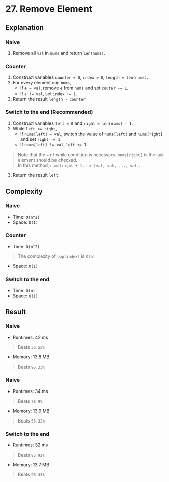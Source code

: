 # 27. Remove Element
## Explanation
### Naive
1. Remove all `val` in `nums` and return `len(nums)`.
### Counter
1. Construct variables `counter = 0`, `index = 0`, `length = len(nums)`.
2. For every element `e` in `nums`,
    - If `e = val`, remove `e` from `nums` and set `couter += 1`.
    - If `e != val`, set `index += 1`.
3. Return the result `length - counter`
### Switch to the end (Recommended)
1. Construct variables `left = 0` and `right = len(nums) - 1`.
2. While `left <= right`,
    - If `nums[left] = val`, switch the value of `nums[left]` and `nums[right]` and set `right -= 1`.
    - If `nums[left] != val`, `left += 1`.
> Note that the `=` of while condition is necessary. `nums[right]` is the last element should be checked.  
> In this method, `nums[right + 1:] = [val, val, ..., val]`. 
3. Return the result `left`.
## Complexity
### Naive
- Time: `O(n^2)`
- Space: `O(1)`
### Counter
- Time: `O(n^2)`
> The complexity of `pop(index)` is `O(n)`
- Space: `O(1)`
### Switch to the end
- Time: `O(n)`
- Space: `O(1)`

## Result
### Naive
- Runtimes: 42 ms
> Beats `36.55%`
- Memory: 13.8 MB
> Beats `96.33%`
### Naive
- Runtimes: 34 ms
> Beats `78.9%`
- Memory: 13.9 MB
> Beats `55.32%`
### Switch to the end
- Runtimes: 32 ms
> Beats `85.92%`
- Memory: 13.7 MB
> Beats `96.33%`
